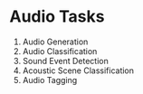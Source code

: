 # Audio Tasks

1. Audio Generation
2. Audio Classification
3. Sound Event Detection
4. Acoustic Scene Classification
5. Audio Tagging

